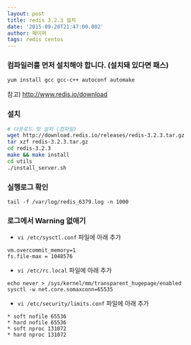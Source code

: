 ```yaml
---
layout: post
title: redis 3.2.3 설치
date: '2015-09-20T21:47:00.002'
author: 페이퍼
tags: redis centos
---
```


### 컴파일러를 먼저 설치해야 합니다. (설치돼 있다면 패스)  
```bash
yum install gcc gcc-c++ autoconf automake
```

참고) http://www.redis.io/download

### 설치
```bash
# 다운로드 및 설치 (컴파일)
wget http://download.redis.io/releases/redis-3.2.3.tar.gz
tar xzf redis-3.2.3.tar.gz
cd redis-3.2.3
make && make install
cd utils
./install_server.sh
```

### 실행로그 확인
```
tail -f /var/log/redis_6379.log -n 1000
```

### 로그에서 Warning 없애기
- `vi /etc/sysctl.conf` 파일에 아래 추가 

```
vm.overcommit_memory=1
fs.file-max = 1048576
```

- `vi /etc/rc.local` 파일에 아래 추가 

```
echo never > /sys/kernel/mm/transparent_hugepage/enabled
sysctl -w net.core.somaxconn=65535
```

- `vi /etc/security/limits.conf` 파일에 아래 추가

```
* soft nofile 65536
* hard nofile 65536
* soft nproc 131072
* hard nproc 131072
```


